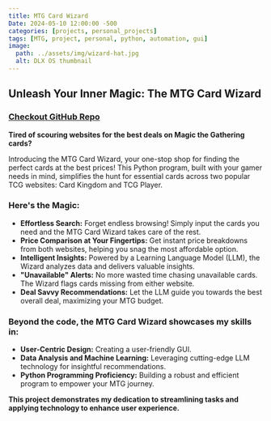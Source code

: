 ```yaml
---
title: MTG Card Wizard
Date: 2024-05-10 12:00:00 -500
categories: [projects, personal_projects]
tags: [MTG, project, personal, python, automation, gui]
image:
  path: ../assets/img/wizard-hat.jpg
  alt: DLX OS thumbnail
---
```



## Unleash Your Inner Magic: The MTG Card Wizard

### [Checkout GitHub Repo](https://github.com/GoldenCoqui/mtg_card_wizard)


**Tired of scouring websites for the best deals on Magic the Gathering cards?** 

Introducing the MTG Card Wizard, your one-stop shop for finding the perfect cards at the best prices! This Python program, built with your gamer needs in mind, simplifies the hunt for essential cards across two popular TCG websites: Card Kingdom and TCG Player.

### Here's the Magic:

* **Effortless Search:** Forget endless browsing! Simply input the cards you need and the MTG Card Wizard takes care of the rest.
* **Price Comparison at Your Fingertips:** Get instant price breakdowns from both websites, helping you snag the most affordable option.
* **Intelligent Insights:** Powered by a Learning Language Model (LLM), the Wizard analyzes data and delivers valuable insights.
* **"Unavailable" Alerts:** No more wasted time chasing unavailable cards. The Wizard flags cards missing from either website.
* **Deal Savvy Recommendations:** Let the LLM guide you towards the best overall deal, maximizing your MTG budget.

### Beyond the code, the MTG Card Wizard showcases my skills in:

* **User-Centric Design:** Creating a user-friendly GUI.
* **Data Analysis and Machine Learning:** Leveraging cutting-edge LLM technology for insightful recommendations.
* **Python Programming Proficiency:** Building a robust and efficient program to empower your MTG journey.

**This project demonstrates my dedication to streamlining tasks and applying technology to enhance user experience.**
